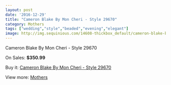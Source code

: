 ```yaml
---
layout: post
date: '2016-12-29'
title: "Cameron Blake By Mon Cheri - Style 29670"
category: Mothers
tags: ["wedding","style","beaded","evening","elegant"]
image: http://img.sequinious.com/14608-thickbox_default/cameron-blake-by-mon-cheri-style-29670.jpg
---
```

Cameron Blake By Mon Cheri - Style 29670

On Sales: **$350.99**
<a href="https://www.sequinious.com/mothers/6896-cameron-blake-by-mon-cheri-style-29670.html"><amp-img layout="responsive" width="600" height="600" src="//img.sequinious.com/14608-thickbox_default/cameron-blake-by-mon-cheri-style-29670.jpg" alt="Cameron Blake By Mon Cheri - Style 29670 0" /></a>

Buy it: [Cameron Blake By Mon Cheri - Style 29670](https://www.sequinious.com/mothers/6896-cameron-blake-by-mon-cheri-style-29670.html "Cameron Blake By Mon Cheri - Style 29670")

View more: [Mothers](https://www.sequinious.com/6-mothers "Mothers")